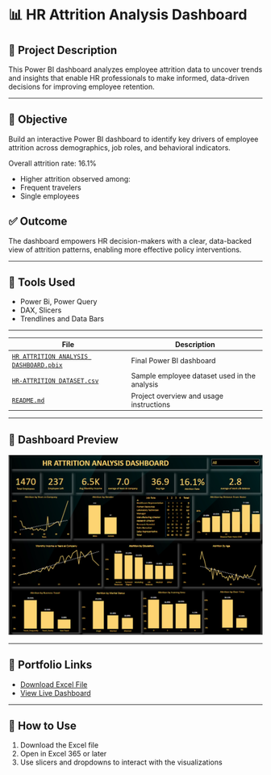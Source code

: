 # 📊 HR Attrition Analysis Dashboard

## 📝 Project Description  
This Power BI dashboard analyzes employee attrition data to uncover trends and insights that enable HR professionals to make informed, data-driven decisions for improving employee retention.

---

## 📌 Objective  
Build an interactive Power BI dashboard to identify key drivers of employee attrition across demographics, job roles, and behavioral indicators.

Overall attrition rate: 16.1%
- Higher attrition observed among:
- Frequent travelers
- Single employees

## ✅ Outcome
The dashboard empowers HR decision-makers with a clear, data-backed view of attrition patterns, enabling more effective policy interventions.


---

## 🧰 Tools Used  
- Power Bi, Power Query 
- DAX, Slicers  
- Trendlines and Data Bars  

---

| File                                                                                                                                            | Description                                  |
| ----------------------------------------------------------------------------------------------------------------------------------------------- | -------------------------------------------- |
| [`HR ATTRITION ANALYSIS DASHBOARD.pbix`](https://github.com/iNish27/HR-ATTRITION-ANALYSIS/blob/main/HR%20ATTRITION%20ANALYSIS%20DASHBOARD.pbix) | Final Power BI dashboard                     |
| [`HR-ATTRITION DATASET.csv`](https://github.com/iNish27/HR-ATTRITION-ANALYSIS/blob/main/HR-ATTRITION%20DATASET.csv)                             | Sample employee dataset used in the analysis |
| [`README.md`](https://github.com/iNish27/HR-ATTRITION-ANALYSIS/blob/main/README.md)                                                             | Project overview and usage instructions      |


---

## 📸 Dashboard Preview  
![Dashboard](https://github.com/iNish27/HR-ATTRITION-ANALYSIS/blob/main/HR%20Attrition%20Analysis%20Dashboard.png)

---

## 🔗 Portfolio Links  
- [Download Excel File](https://github.com/iNish27/HR-ATTRITION-ANALYSIS/blob/main/HR-ATTRITION%20DATASET.csv)
- [View Live Dashboard](https://github.com/iNish27/HR-ATTRITION-ANALYSIS/blob/main/HR%20ATTRITION%20ANALYSIS%20DASHBOARD.pbix)

---

## 🚀 How to Use
1. Download the Excel file
2. Open in Excel 365 or later
3. Use slicers and dropdowns to interact with the visualizations
